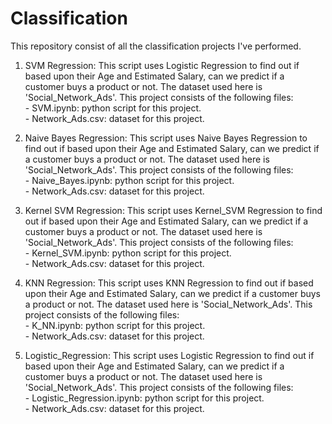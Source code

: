 # Classification

This repository consist of all the classification projects I've performed.   

1. SVM Regression: This script uses Logistic Regression to find out if based upon their Age and Estimated Salary, can we predict if a customer 
                        buys a product or not. The dataset used here is 'Social_Network_Ads'. This project consists of the following files:    
                        - SVM.ipynb: python script for this project.   
                        - Network_Ads.csv: dataset for this project.

1. Naive Bayes Regression: This script uses Naive Bayes Regression to find out if based upon their Age and Estimated Salary, can we predict if a customer 
                            buys a product or not. The dataset used here is 'Social_Network_Ads'. This project consists of the following files:    
                            - Naive_Bayes.ipynb: python script for this project.   
                            - Network_Ads.csv: dataset for this project.

1. Kernel SVM Regression: This script uses Kernel_SVM Regression to find out if based upon their Age and Estimated Salary, can we predict if a customer 
                        buys a product or not. The dataset used here is 'Social_Network_Ads'. This project consists of the following files:    
                        - Kernel_SVM.ipynb: python script for this project.   
                        - Network_Ads.csv: dataset for this project.

1. KNN Regression: This script uses KNN Regression to find out if based upon their Age and Estimated Salary, can we predict if a customer 
                        buys a product or not. The dataset used here is 'Social_Network_Ads'. This project consists of the following files:    
                        - K_NN.ipynb: python script for this project.   
                        - Network_Ads.csv: dataset for this project.

1. Logistic_Regression: This script uses Logistic Regression to find out if based upon their Age and Estimated Salary, can we predict if a customer 
                        buys a product or not. The dataset used here is 'Social_Network_Ads'. This project consists of the following files:    
                        - Logistic_Regression.ipynb: python script for this project.   
                        - Network_Ads.csv: dataset for this project.   
